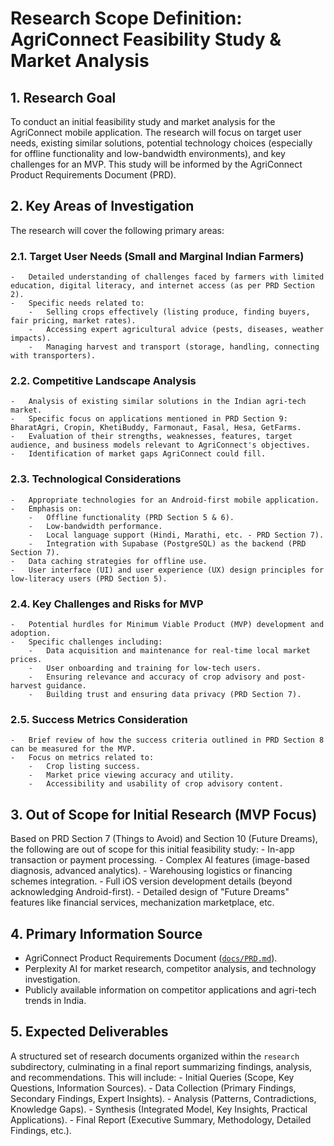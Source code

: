 # Research Scope Definition: AgriConnect Feasibility Study & Market Analysis

## 1. Research Goal

To conduct an initial feasibility study and market analysis for the AgriConnect mobile application. The research will focus on target user needs, existing similar solutions, potential technology choices (especially for offline functionality and low-bandwidth environments), and key challenges for an MVP. This study will be informed by the AgriConnect Product Requirements Document (PRD).

## 2. Key Areas of Investigation

The research will cover the following primary areas:

### 2.1. Target User Needs (Small and Marginal Indian Farmers)
    -   Detailed understanding of challenges faced by farmers with limited education, digital literacy, and internet access (as per PRD Section 2).
    -   Specific needs related to:
        -   Selling crops effectively (listing produce, finding buyers, fair pricing, market rates).
        -   Accessing expert agricultural advice (pests, diseases, weather impacts).
        -   Managing harvest and transport (storage, handling, connecting with transporters).

### 2.2. Competitive Landscape Analysis
    -   Analysis of existing similar solutions in the Indian agri-tech market.
    -   Specific focus on applications mentioned in PRD Section 9: BharatAgri, Cropin, KhetiBuddy, Farmonaut, Fasal, Hesa, GetFarms.
    -   Evaluation of their strengths, weaknesses, features, target audience, and business models relevant to AgriConnect's objectives.
    -   Identification of market gaps AgriConnect could fill.

### 2.3. Technological Considerations
    -   Appropriate technologies for an Android-first mobile application.
    -   Emphasis on:
        -   Offline functionality (PRD Section 5 & 6).
        -   Low-bandwidth performance.
        -   Local language support (Hindi, Marathi, etc. - PRD Section 7).
        -   Integration with Supabase (PostgreSQL) as the backend (PRD Section 7).
    -   Data caching strategies for offline use.
    -   User interface (UI) and user experience (UX) design principles for low-literacy users (PRD Section 5).

### 2.4. Key Challenges and Risks for MVP
    -   Potential hurdles for Minimum Viable Product (MVP) development and adoption.
    -   Specific challenges including:
        -   Data acquisition and maintenance for real-time local market prices.
        -   User onboarding and training for low-tech users.
        -   Ensuring relevance and accuracy of crop advisory and post-harvest guidance.
        -   Building trust and ensuring data privacy (PRD Section 7).

### 2.5. Success Metrics Consideration
    -   Brief review of how the success criteria outlined in PRD Section 8 can be measured for the MVP.
    -   Focus on metrics related to:
        -   Crop listing success.
        -   Market price viewing accuracy and utility.
        -   Accessibility and usability of crop advisory content.

## 3. Out of Scope for Initial Research (MVP Focus)

Based on PRD Section 7 (Things to Avoid) and Section 10 (Future Dreams), the following are out of scope for this initial feasibility study:
    -   In-app transaction or payment processing.
    -   Complex AI features (image-based diagnosis, advanced analytics).
    -   Warehousing logistics or financing schemes integration.
    -   Full iOS version development details (beyond acknowledging Android-first).
    -   Detailed design of "Future Dreams" features like financial services, mechanization marketplace, etc.

## 4. Primary Information Source

-   AgriConnect Product Requirements Document ([`docs/PRD.md`](docs/PRD.md)).
-   Perplexity AI for market research, competitor analysis, and technology investigation.
-   Publicly available information on competitor applications and agri-tech trends in India.

## 5. Expected Deliverables

A structured set of research documents organized within the `research` subdirectory, culminating in a final report summarizing findings, analysis, and recommendations. This will include:
    -   Initial Queries (Scope, Key Questions, Information Sources).
    -   Data Collection (Primary Findings, Secondary Findings, Expert Insights).
    -   Analysis (Patterns, Contradictions, Knowledge Gaps).
    -   Synthesis (Integrated Model, Key Insights, Practical Applications).
    -   Final Report (Executive Summary, Methodology, Detailed Findings, etc.).